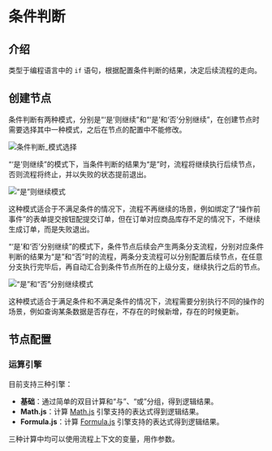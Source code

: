 # 条件判断

## 介绍

类型于编程语言中的 `if` 语句，根据配置条件判断的结果，决定后续流程的走向。

## 创建节点

条件判断有两种模式，分别是“‘是’则继续”和“‘是’和‘否’分别继续”，在创建节点时需要选择其中一种模式，之后在节点的配置中不能修改。

![条件判断_模式选择](https://static-docs.nocobase.com/3de27308c1179523d8606c66bf3a5fb4.png)

“‘是’则继续”的模式下，当条件判断的结果为“是”时，流程将继续执行后续节点，否则流程将终止，并以失败的状态提前退出。

![“是”则继续模式](https://static-docs.nocobase.com/0f6ae1afe61d501f8eb1f6dedb3d4ad7.png)

这种模式适合于不满足条件的情况下，流程不再继续的场景，例如绑定了“操作前事件”的表单提交按钮配提交订单，但在订单对应商品库存不足的情况下，不继续生成订单，而是失败退出。

“‘是’和‘否’分别继续”的模式下，条件节点后续会产生两条分支流程，分别对应条件判断的结果为“是”和“否”时的流程，两条分支流程可以分别配置后续节点，在任意分支执行完毕后，再自动汇合到条件节点所在的上级分支，继续执行之后的节点。

![“是”和“否”分别继续模式](https://static-docs.nocobase.com/974a1fcd8603629b64ffce6c55d59282.png)

这种模式适合于满足条件和不满足条件的情况下，流程需要分别执行不同的操作的场景，例如查询某条数据是否存在，不存在的时候新增，存在的时候更新。

## 节点配置

### 运算引擎

目前支持三种引擎：

- **基础**：通过简单的双目计算和“与”、“或”分组，得到逻辑结果。
- **Math.js**：计算 [Math.js](https://mathjs.org/) 引擎支持的表达式得到逻辑结果。
- **Formula.js**：计算 [Formula.js](https://formulajs.info/) 引擎支持的表达式得到逻辑结果。

三种计算中均可以使用流程上下文的变量，用作参数。
